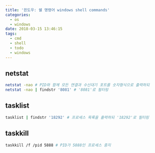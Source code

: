 ```yaml
---
title: '윈도우: 쉘 명령어 windows shell commands'
categories:
  - os
  - windows
date: 2018-03-15 13:46:15
tags:
  - cmd
  - shell
  - todo
  - windows
---
```



## netstat
```bash
netstat -nao # PID와 함께 모든 연결과 수신대기 포트를 숫자형식으로 출력하되
netstat -nao | findstr '8081' # '8081'로 필터링
```

## tasklist
```bash
tasklist | findstr '18292' # 프로세스 목록을 출력하되 '18292'로 필터링
```

## taskkill
```bash
taskkill /f /pid 5888 # PID가 5888인 프로세스 중지
```

